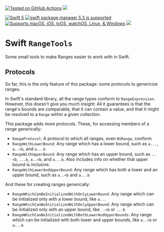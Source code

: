 [![Tested on GitHub Actions](https://github.com/RougeWare/Swift-Range-Tools/actions/workflows/swift.yml/badge.svg)](https://github.com/RougeWare/Swift-Range-Tools/actions/workflows/swift.yml) [![](https://www.codefactor.io/repository/github/rougeware/swift-range-tools/badge)](https://www.codefactor.io/repository/github/rougeware/swift-range-tools)

[![Swift 5](https://img.shields.io/badge/swift-5-brightgreen.svg?logo=swift&logoColor=white)](https://swift.org) [![swift package manager 5.3 is supported](https://img.shields.io/badge/swift%20package%20manager-5.3-brightgreen.svg)](https://swift.org/package-manager) [![Supports macOS, iOS, tvOS, watchOS, Linux, & Windows](https://img.shields.io/badge/macOS%20%7C%20iOS%20%7C%20tvOS%20%7C%20watchOS%20%7C%20Linux%20%7C%20Windows-grey.svg)](./Package.swift) 
[![](https://img.shields.io/github/release-date/rougeware/swift-range-tools?label=latest%20release)](https://github.com/RougeWare/Swift-range-tools/releases/latest)


# Swift `RangeTools` #

Some small tools to make Ranges easier to work with in Swift.



## Protocols ##

So far, this is the only feature of this package: some protocols to genericize ranges.

In Swift's standard library, all the range types conform to `RangeExpression`. However, this doesn't give you much insight: All it guarantees is that the range's bounds are comparable, that it can contain a value, and that it might be resolved to a `Range` within a given collection.

This package adds more protocols. These, for accessing members of a range generically:

- `RangeProtocol`: A protocol to which all ranges, even `NSRange`, conform
- `RangeWithLowerBound`: Any range which has a lower bound, such as `a...`, `a..<b`, and `a...b`
- `RangeWithUpperBound`: Any range which has an upper bound, such as `..<b`, `...b`, `a..<b`, and `a...b`. Also includes info on whether that upper bound is inclusive.
- `RangeWithLowerAndUpperBound`: Any range which has both a lower and an upper bound, such as `a..<b` and `a...b`

And these for creating ranges generically:

- `RangeWhichCanBeInitializedWithOnlyLowerBound`: Any range which can be initialized only with a lower bound, like `a...`
- `RangeWhichCanBeInitializedWithOnlyUpperBound`: Any range which can be initialized only with an upper bound, like `..<b` or `...b`
- `RangeWhichCanBeInitializedWithBothLowerAndUpperBounds`: Any range which can be initialized with both lower and upper bounds, like `a..<b` or `a...b`
